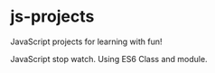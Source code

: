 # js-projects
JavaScript projects for learning with fun!

JavaScript stop watch. Using ES6 Class and module. 
